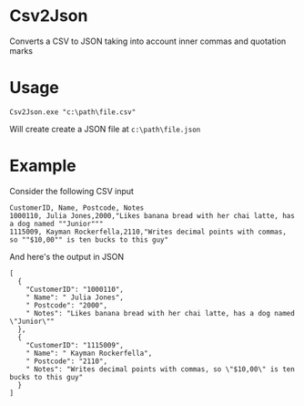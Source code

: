 # Csv2Json
Converts a CSV to JSON taking into account inner commas and quotation marks

# Usage

    Csv2Json.exe "c:\path\file.csv"
  
Will create create a JSON file at `c:\path\file.json`

# Example

Consider the following CSV input

    CustomerID, Name, Postcode, Notes
    1000110, Julia Jones,2000,"Likes banana bread with her chai latte, has a dog named ""Junior"""
    1115009, Kayman Rockerfella,2110,"Writes decimal points with commas, so ""$10,00"" is ten bucks to this guy"

And here's the output in JSON

    [
      {
        "CustomerID": "1000110",
        " Name": " Julia Jones",
        " Postcode": "2000",
        " Notes": "Likes banana bread with her chai latte, has a dog named \"Junior\""
      },
      {
        "CustomerID": "1115009",
        " Name": " Kayman Rockerfella",
        " Postcode": "2110",
        " Notes": "Writes decimal points with commas, so \"$10,00\" is ten bucks to this guy"
      }
    ]
